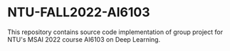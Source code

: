 # NTU-FALL2022-AI6103
This repository contains source code implementation of group project for NTU's MSAI 2022 course AI6103 on Deep Learning.


 
